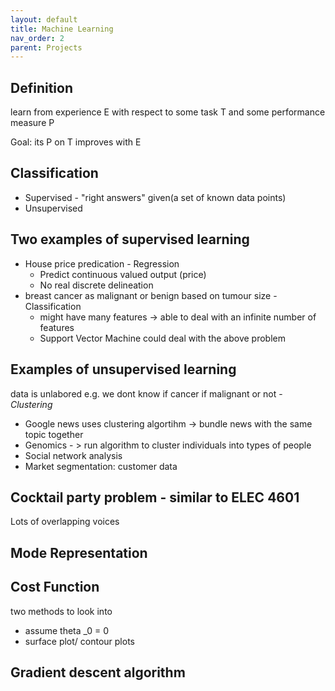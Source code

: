 ```yaml
---
layout: default
title: Machine Learning
nav_order: 2
parent: Projects
---
```


## Definition

learn from experience E with respect to some task T and some performance measure P

Goal: its P on T improves with E

## Classification

* Supervised - "right answers" given(a set of known data points)
* Unsupervised

## Two examples of supervised  learning
* House price predication - Regression
	* Predict continuous valued output (price)
	* No real discrete delineation
* breast cancer as malignant or benign based on tumour size - Classification
  	* might have many features  -> able to deal with an infinite number of features
  	* Support Vector Machine could deal with the above problem

## Examples of unsupervised  learning
data is unlabored e.g. we dont know if cancer if malignant or not - <em>Clustering</em>
* Google news uses clustering algortihm -> bundle news with the same topic together
* Genomics - > run algorithm to cluster individuals into types of people
* Social network analysis
* Market segmentation: customer data 

## Cocktail party problem - similar to ELEC 4601 
Lots of overlapping voices

## Mode Representation

## Cost Function
two methods to look into

* assume  theta _0 = 0
* surface plot/ contour plots

## Gradient descent algorithm
